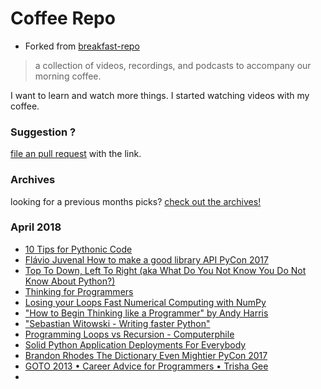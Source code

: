 # Coffee Repo #

* Forked from [breakfast-repo](https://github.com/ashleygwilliams/breakfast-repo)

> a collection of videos, recordings, and podcasts to accompany our morning coffee.

I want to learn and watch more things. I started watching videos with my coffee.

### Suggestion ?

[file an pull request](https://github.com/christopher-burke/coffee-repo/pulls) with the link.

### Archives

looking for a previous months picks? [check out the archives!](https://github.com/christopher-burke/coffee-repo/tree/coffee-repo/archives/)

### April 2018

* [10 Tips for Pythonic Code](https://www.youtube.com/watch?v=_O23jIXsshs)
* [Flávio Juvenal How to make a good library API PyCon 2017](https://www.youtube.com/watch?v=4mkFfce46zE)
* [Top To Down, Left To Right (aka What Do You Not Know You Do Not Know About Python?)](https://www.youtube.com/watch?v=DlgbPLvBs30)
* [Thinking for Programmers](https://channel9.msdn.com/Events/Build/2014/3-642)
* [Losing your Loops Fast Numerical Computing with NumPy](https://www.youtube.com/watch?v=EEUXKG97YRw)
* ["How to Begin Thinking like a Programmer" by Andy Harris](https://www.youtube.com/watch?v=YWwBhjQN-Qw)
* ["Sebastian Witowski - Writing faster Python"](https://www.youtube.com/watch?v=YjHsOrOOSuI)
* [Programming Loops vs Recursion - Computerphile](https://www.youtube.com/watch?v=HXNhEYqFo0o)
* [Solid Python Application Deployments For Everybody](https://www.youtube.com/watch?v=voq4Mm58NY0)
* [Brandon Rhodes The Dictionary Even Mightier PyCon 2017](https://www.youtube.com/watch?v=66P5FMkWoVU)
* [GOTO 2013 • Career Advice for Programmers • Trisha Gee](https://www.youtube.com/watch?v=LlAn452X4Lc)
* 
